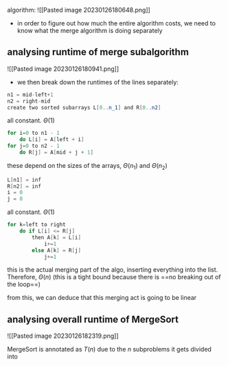 algorithm:
![[Pasted image 20230126180648.png]]

- in order to figure out how much the entire algorithm costs, we need to know what the merge algorithm is doing separately

## analysing runtime of merge subalgorithm

![[Pasted image 20230126180941.png]]

- we then break down the runtimes of the lines separately:
```Java
n1 = mid-left+1
n2 = right-mid
create two sorted subarrays L[0..n_1] and R[0..n2]
```
all constant. $\Theta(1)$

```Java
for i=0 to n1 - 1
	do L[i] = A[left + i]
for j=0 to n2 - 1
	do R[j] = A[mid + j + 1]
```
these depend on the sizes of the arrays, $\Theta(n_1)$ and $\Theta(n_2)$

```Java
L[n1] = inf
R[n2] = inf
i = 0
j = 0
```
all constant. $\Theta(1)$

```Java
for k=left to right
	do if L[i] <= R[j]
		then A[k] = L[i]
			i+=1
		else A[k] = R[j]
			j+=1
```
this is the actual merging part of the algo, inserting everything into the list.
Therefore, $\Theta(n)$ (this is a tight bound because there is ==no breaking out of the loop==)

from this, we can deduce that this merging act is going to be linear

## analysing overall runtime of MergeSort
![[Pasted image 20230126182319.png]]

MergeSort is annotated as $T(n)$ due to the $n$ subproblems it gets divided into
